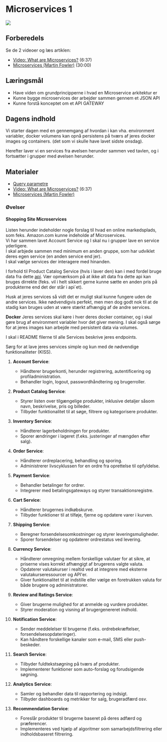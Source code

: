 # Microservices 1

![](_static/img/microsevices_quote.png)

## Forberedels

Se de 2 videoer og læs artiklen:    
* [Video: What are Microservices?](https://www.youtube.com/watch?v=CdBtNQZH8a4) (6:37)
* [Microservices (Martin Fowler)](https://martinfowler.com/articles/microservices.html) (30:00)   

## Læringsmål
* Have viden om grundprincipperne i hvad en Microservice arkitektur er
* Kunne bygge microservices der arbejder sammen gennem et JSON API
* Kunne forstå konceptet om et API GATEWAY

## Dagens indhold

Vi starter dagen med en gennemgang af hvordan i kan vha. environment variabler, docker volumens kan opnå persistens på tværs af jeres docker images og containers. (det som vi skulle have lavet sidste onsdag).

Herefter laver vi en services fra øvelsen herunder sammen ved tavlen, og i fortsætter i grupper med øvelsen herunder. 

## Materialer

* [Query parametre](materialer/routes.md)
* [Video: What are Microservices?](https://www.youtube.com/watch?v=CdBtNQZH8a4) (6:37)
* [Microservices (Martin Fowler)](https://martinfowler.com/articles/microservices.html)



<!--
Todo: Lav en tutorial og video baseret på denne artikkel, men med Azure som host
* [How To Build and Deploy Microservices With Python](https://kinsta.com/blog/python-microservices/)

## flask-change-microservice

* [Building a Realistic Microservice Step-By-Step with Flask](https://www.youtube.com/watch?v=QauGyIdGiNc)
* [flask-change-microservice](https://github.com/noahgift/flask-change-microservice/tree/main)

-->



### Øvelser
#### Shopping Site Microservices
Listen herunder indeholder nogle forslag til hvad en online markedsplads, som feks. Amazon.com kunne indeholde af Microservices.    
Vi har sammen lavet Account Service og I skal nu i grupper lave en service yderligere.     
I skal arbjede sammen med minimum en anden gruppe, som har udviklet deres egen service (en anden service end jer).     
I skal vælge services der interagere med hinanden.         

I forhold til Product Catalog Service (hvis i laver den) kan i med fordel bruge data fra dette [api](https://dummyjson.com/docs). Vær opmærksom på at ikke alt data fra dette api kan bruges dirrekte (feks. vil i helt sikkert gerne kunne sætte en anden pris på produkterne end det der står i api´et).        
 
Husk at jeres services så vidt det er muligt skal kunne fungere uden de andre services. Ikke nødvendigvis perfekt, men men dog godt nok til at de stadig kan bruges uden at være stærkt afhængig af de andre services.

**Docker**
Jeres services skal køre i hver deres docker container, og i skal gøre brug af environment variabler hvor det giver mening. I skal også sørge for at jeres images kan arbejde med persistent data via volumes.    

I skal i README filerne til alle Services beskrive jeres endpoints.
 
Sørg for at lave jeres services simple og kun med de nødvendige funktionaliteter (KISS).     

1. **Account Service**:
   - Håndterer brugerkonti, herunder registrering, autentificering og profiladministration.
   - Behandler login, logout, passwordhåndtering og brugerroller.

2. **Product Catalog Service**:
   - Styrer listen over tilgængelige produkter, inklusive detaljer såsom navn, beskrivelse, pris og billeder.
   - Tilbyder funktionalitet til at søge, filtrere og kategorisere produkter.

3. **Inventory Service**:
   - Håndterer lagerbeholdningen for produkter.
   - Sporer ændringer i lageret (f.eks. justeringer af mængden efter salg).

4. **Order Service**:
   - Håndterer ordreplacering, behandling og sporing.
   - Administrerer livscyklussen for en ordre fra oprettelse til opfyldelse.

5. **Payment Service**:
   - Behandler betalinger for ordrer.
   - Integrerer med betalingsgateways og styrer transaktionsregistre.

6. **Cart Service**:
   - Håndterer brugernes indkøbskurve.
   - Tilbyder funktioner til at tilføje, fjerne og opdatere varer i kurven.

7. **Shipping Service**:
   - Beregner forsendelsesomkostninger og styrer leveringsmuligheder.
   - Sporer forsendelser og opdaterer ordrestatus ved levering.

7. **Currency Service**:
   - Håndterer omregning mellem forskellige valutaer for at sikre, at priserne vises korrekt afhængigt af brugerens valgte valuta.
   - Opdaterer valutakurser i realtid ved at integrere med eksterne valutakurseressourcer og API'er.
   - Giver funktionalitet til at indstille eller vælge en foretrukken valuta for både brugere og administratorer.

8. **Review and Ratings Service**:
   - Giver brugerne mulighed for at anmelde og vurdere produkter.
   - Styrer moderation og visning af brugergenereret indhold.

9. **Notification Service**:
   - Sender meddelelser til brugerne (f.eks. ordrebekræftelser, forsendelsesopdateringer).
   - Kan håndtere forskellige kanaler som e-mail, SMS eller push-beskeder.

10. **Search Service**:
    - Tilbyder fuldtekstsøgning på tværs af produkter.
    - Implementerer funktioner som auto-forslag og forudsigende søgning.

11. **Analytics Service**:
    - Samler og behandler data til rapportering og indsigt.
    - Tilbyder dashboards og metrikker for salg, brugeradfærd osv.

12. **Recommendation Service**:
    - Foreslår produkter til brugerne baseret på deres adfærd og præferencer.
    - Implementeres ved hjælp af algoritmer som samarbejdsfiltrering eller indholdsbaseret filtrering.




